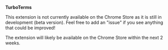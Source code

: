 **TurboTerms**

This extension is not currently available on the Chrome Store as it is still in development (beta version). Feel free to add an "issue" if you see anything that could be improved! 

The extension will likely be available on the Chrome Store within the next 2 weeks.
